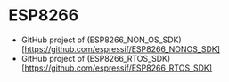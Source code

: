 # ESP8266

* GitHub project of (ESP8266_NON_OS_SDK)[https://github.com/espressif/ESP8266_NONOS_SDK]
* GitHub project of (ESP8266_RTOS_SDK)[https://github.com/espressif/ESP8266_RTOS_SDK]